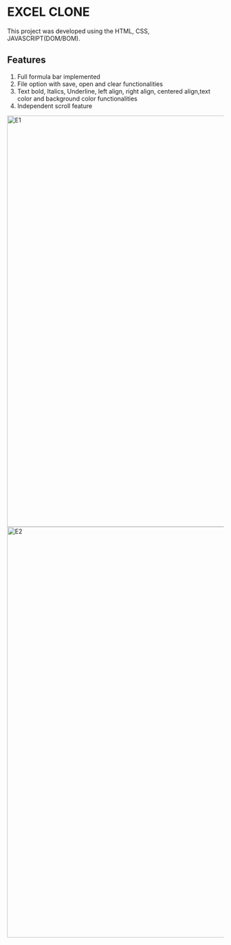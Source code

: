 # EXCEL CLONE 

This project was developed using the HTML, CSS, JAVASCRIPT(DOM/BOM).

## Features

1. Full formula bar implemented
2. File option with save, open and clear functionalities
3. Text bold, Italics, Underline, left align, right align, centered align,text color and background color functionalities
4. Independent scroll feature
<img width="956" alt="E1" src="https://user-images.githubusercontent.com/75531763/126063635-dc492f8a-93db-46d1-90b0-cd15e910b0a6.png">
<img width="955" alt="E2" src="https://user-images.githubusercontent.com/75531763/126063650-442081d7-fc00-4171-8957-1d6c4c51698e.png">
